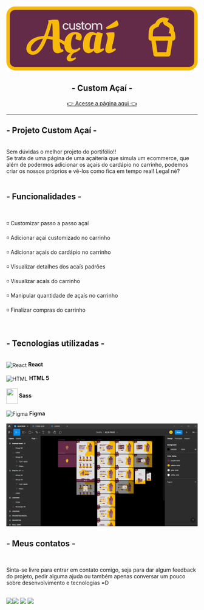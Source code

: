 <p align="center">
<img src="./public/assets/page/readme_logo.svg">
</p>
<h2 align="center"> - Custom Açaí -</h2>
<p align="center">
<a href="https://custom-acai.netlify.app/" target="_blank">👉 Acesse a página aqui 👈</a>
</p>
<hr>

## - Projeto Custom Açaí - 
<br>
Sem dúvidas o melhor projeto do portifólio!!<br>Se trata de uma página de uma açaitería que simula um ecommerce, que além de podermos adicionar os açaís do cardápio no carrinho, podemos criar os nossos próprios e vê-los como fica em tempo real! Legal né?
<br>
<br>
<!-- <img src="./public/assets/Cine-Code.gif"> -->

## - Funcionalidades -
<br>
<p>
◽ Customizar passo a passo açaí
</p>
<p>
◽ Adicionar açaí customizado no carrinho
</p>
<p>
◽ Adicionar açaís do cardápio no carrinho
</p>
<p>
◽ Visualizar detalhes dos acaís padrões
</p>
<p>
◽ Visualizar acaís do carrinho
</p>
<p>
◽ Manipular quantidade de açaís no carrinho
</p>
<p>
◽ Finalizar compras do carrinho
</p>
<br>

## - Tecnologias utilizadas -
<br>
<!-- HTML -->
<!-- REACT -->
<img align="center" alt="React" height="40" width="30" src="https://cdn.jsdelivr.net/gh/devicons/devicon/icons/react/react-original.svg" />
<b> React</b>
<br>
<br>
<img align="center"  alt="HTML" width="30" height="40" src="https://cdn.jsdelivr.net/gh/devicons/devicon/icons/html5/html5-plain.svg" /> <b> HTML 5</b></
<br>
<br>
<br>
<!-- CSS -->
<img align="center" src="https://cdn.jsdelivr.net/gh/devicons/devicon/icons/sass/sass-original.svg" width="30" height="40"/><b> Sass</b>
<br>

<br>
 <img align="center" alt="Figma" height="40" width="30" src="https://cdn.jsdelivr.net/gh/devicons/devicon/icons/figma/figma-original.svg" />
<b> Figma</b>
<br>
<br>
<img src="./public/assets/page/print_figma.png">

<br>

## - Meus contatos -
<br>
<p>Sinta-se livre para entrar em contato comigo, seja para dar algum feedback do projeto, pedir alguma ajuda ou também apenas conversar um pouco sobre desenvolvimento e tecnologias =D</p>
<br>
<div> 
  <a href = "mailto:gabrecrisanto@gmail.com" target="_blank"><img src="https://img.shields.io/badge/Gmail-D14836?style=for-the-badge&logo=gmail&logoColor=white" target="_blank</a>
  
  <a href="https://api.whatsapp.com/send?phone=5541984818428" target="_blank"><img src="https://img.shields.io/badge/WhatsApp-25D366?style=for-the-badge&logo=whatsapp&logoColor=white" target="_blank"></a> 
  <a href="https://www.linkedin.com/in/gabriel-crisanto/" target="_blank"><img src="https://img.shields.io/badge/-LinkedIn-%230077B5?style=for-the-badge&logo=linkedin&logoColor=white" target="_blank"></a> 
  <a href="https://github.com/GabeCris" target="_blank"><img src="https://img.shields.io/badge/GitHub-100000?style=for-the-badge&logo=github&logoColor=white" target="_blank"></a> 
  </div>